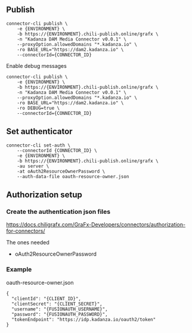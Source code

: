 ## Publish
```
connector-cli publish \
    -e {ENVIRONMENT} \
    -b https://{ENVIRONMENT}.chili-publish.online/grafx \
    -n "Kadanza DAM Media Connector v0.0.1" \
    --proxyOption.allowedDomains "*.kadanza.io" \
    -ro BASE_URL="https://dam2.kadanza.io" \
    --connectorId={CONNECTOR_ID}
```

Enable debug messages
```
connector-cli publish \
    -e {ENVIRONMENT} \
    -b https://{ENVIRONMENT}.chili-publish.online/grafx \
    -n "Kadanza DAM Media Connector v0.0.1" \
    --proxyOption.allowedDomains "*.kadanza.io" \
    -ro BASE_URL="https://dam2.kadanza.io" \
    -ro DEBUG=true \
    --connectorId={CONNECTOR_ID}
```

## Set authenticator

```
connector-cli set-auth \
    --connectorId {CONNECTOR_ID} \
    -e {ENVIRONMENT} \
    -b https://{ENVIRONMENT}.chili-publish.online/grafx \
    -au server \
    -at oAuth2ResourceOwnerPassword \
    --auth-data-file oauth-resource-owner.json
```

## Authorization setup

### Create the authentication json files
https://docs.chiligrafx.com/GraFx-Developers/connectors/authorization-for-connectors/

The ones needed
- oAuth2ResourceOwnerPassword

### Example

oauth-resource-owner.json
```
{
  "clientId": "{CLIENT_ID}",
  "clientSecret": "{CLIENT_SECRET}",
  "username": "{FUSIONAUTH_USERNAME}",
  "password": "{FUSIONAUTH_PASSWORD}",
  "tokenEndpoint": "https://idp.kadanza.io/oauth2/token"
}
```
